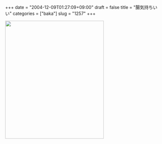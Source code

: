 +++
date = "2004-12-09T01:27:09+09:00"
draft = false
title = "腸気持ちいい"
categories = ["baka"]
slug = "1257"
+++

<img src="http://ieiriblog.jugem.jp/?image=4073" width="317" height="380" alt="" class="pict" />
